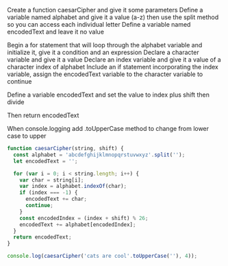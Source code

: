 
Create a function caesarCipher and give it some parameters
Define a variable named alphabet and give it a value (a-z) then use the split method so you can access each individual letter
Define a variable named encodedText and leave it no value

Begin a for statement that will loop through the alphabet variable and initialize it, give it a condition and an expression
Declare a character variable and give it a value
Declare an index variable and give it a value of a character index of alphabet
Include an if statement incorporating the index variable, assign the encodedText variable to the character variable to continue

Define a variable encodedText and set the value to index plus shift then divide

Then return encodedText

When console.logging add .toUpperCase method to change from lower case to upper



```javaScript
function caesarCipher(string, shift) {
  const alphabet = 'abcdefghijklmnopqrstuvwxyz'.split('');
  let encodedText = '';

  for (var i = 0; i < string.length; i++) {
    var char = string[i];
    var index = alphabet.indexOf(char);
    if (index === -1) {
      encodedText += char;
      continue;
    }
    const encodedIndex = (index + shift) % 26;
    encodedText += alphabet[encodedIndex];
  }
  return encodedText;
}

console.log(caesarCipher('cats are cool'.toUpperCase(''), 4));
```
